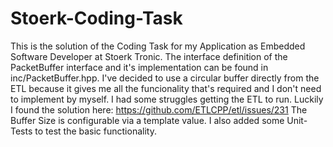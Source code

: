 # Stoerk-Coding-Task

This is the solution of the Coding Task for my Application as Embedded Software Developer at Stoerk Tronic.
The interface definition of the PacketBuffer interface and it's implementation can be found in inc/PacketBuffer.hpp. I've decided to use a circular buffer directly from the ETL because it gives me all the funcionality that's required and I don't need to implement by myself.
I had some struggles getting the ETL to run. Luckily I found the solution here: https://github.com/ETLCPP/etl/issues/231
The Buffer Size is configurable via a template value.
I also added some Unit-Tests to test the basic functionality.